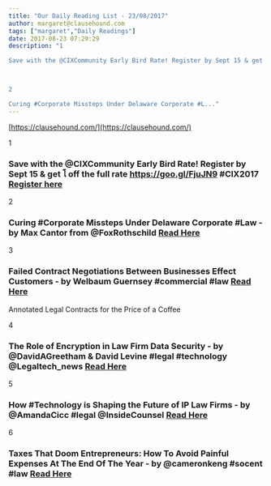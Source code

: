 ```yaml
---
title: "Our Daily Reading List - 23/08/2017"
author: margaret@clausehound.com
tags: ["margaret","Daily Readings"]
date: 2017-08-23 07:29:29
description: "1

Save with the @CIXCommunity Early Bird Rate! Register by Sept 15 & get โ off the full rate https://goo.gl/FjuJN9 #CIX2017 Register here



2

Curing #Corporate Missteps Under Delaware Corporate #L..."
---
```


[https://clausehound.com/](https://clausehound.com/)

1

### Save with the @CIXCommunity Early Bird Rate! Register by Sept 15 & get โ off the full rate https://goo.gl/FjuJN9 #CIX2017 [Register here](https://goo.gl/FjuJN9)

2

### Curing #Corporate Missteps Under Delaware Corporate #Law - by Max Cantor from @FoxRothschild  [Read Here](https://goo.gl/cdT5Yd)

3

### Failed Contract Negotiations Between Businesses Effect Customers - by Welbaum Guernsey #commercial #law [Read Here](https://goo.gl/SvWRew)

Annotated Legal Contracts
for the Price of a Coffee

4

### The Role of Encryption in Law Firm Data Security - by @DavidAGreetham & David Levine #legal #technology @Legaltech_news [Read Here](https://goo.gl/U7DTBj)

5

### How #Technology is Shaping the Future of IP Law Firms - by @AmandaCicc #legal @InsideCounsel [Read Here](https://goo.gl/LmxTCg)

6

### Taxes That Doom Entrepreneurs: How To Avoid Painful Expenses At The End Of The Year - by @cameronkeng #socent #law [Read Here](https://goo.gl/kZsgKL)
